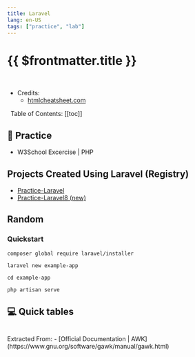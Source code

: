 ```yaml
---
title: Laravel
lang: en-US
tags: ["practice", "lab"]
---
```


# {{ $frontmatter.title }}

<TagBadge />

&nbsp;
&nbsp;
- Credits:
  - [htmlcheatsheet.com](https://htmlcheatsheet.com/)


&nbsp;
Table of Contents:
[[toc]]

## 🎯 Practice
- W3School Excercise | PHP

## Projects Created Using Laravel (Registry)
- [Practice-Laravel](https://github.com/NeneWang/Practice-Laravel)
- [Practice-Laravel8 (new)](https://github.com/NeneWang/Practice-Laravel8)


## Random

### Quickstart

```
composer global require laravel/installer

laravel new example-app

cd example-app

php artisan serve
```

## 💻 Quick tables

<br>
Extracted From:
- [Official Documentation | AWK](https://www.gnu.org/software/gawk/manual/gawk.html)

<table-code>

<table-row-code title="IN"  
code="
SELECT * FROM users WHERE dept IN ('design', 'sales');
" />

<table-row-code title="Multipart File Upload"  
code='
curl -v -include --form key1=value1 --form upload=@localfilename URL
'/>

</table-code>
